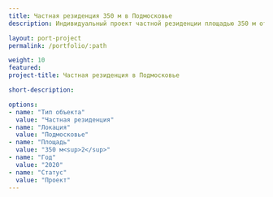 ```yaml
---
title: Частная резиденция 350 м в Подмосковье
description: Индивидуальный проект частной резиденции площадью 350 м от архитектурного бюро А510. Индивидуальное проектирование на заказ.

layout: port-project
permalink: /portfolio/:path

weight: 10
featured:
project-title: Частная резиденция в Подмосковье

short-description: 

options:
- name: "Тип объекта"
  value: "Частная резиденция"
- name: "Локация"
  value: "Подмосковье"
- name: "Площадь"
  value: "350 м<sup>2</sup>"
- name: "Год"
  value: "2020"
- name: "Статус"
  value: "Проект"
---
```

